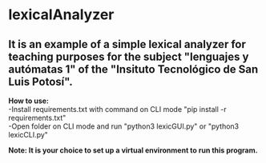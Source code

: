# lexicalAnalyzer
<h2>It is an example of a simple lexical analyzer for teaching purposes for the subject "lenguajes y autómatas 1" of the "Insituto Tecnológico de San Luis Potosí".</h2>

<b>How to use:</b>
<br>
-Install requirements.txt with command on CLI mode "pip install -r requirements.txt"
<br>
-Open folder on CLI mode and run "python3 lexicGUI.py" or "python3 lexicCLI.py"

<b>Note: It is your choice to set up a virtual environment to run this program.</b>
